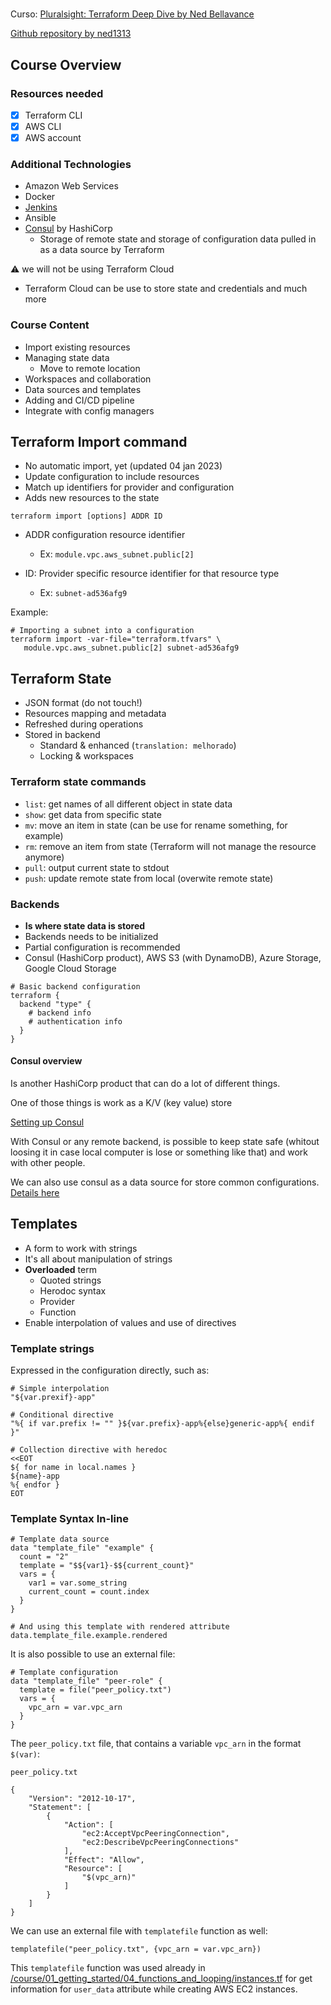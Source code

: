 # 

Curso: [Pluralsight: Terraform Deep Dive by Ned Bellavance](https://app.pluralsight.com/library/courses/terraform-deep-dive/table-of-contents)

[Github repository by ned1313](https://github.com/ned1313/Deep-Dive-Terraform)

## Course Overview

### Resources needed

- [x] Terraform CLI
- [x] AWS CLI
- [x] AWS account

### Additional Technologies

- Amazon Web Services
- Docker
- [Jenkins](https://www.jenkins.io/)
- Ansible
- [Consul](https://www.consul.io/) by HashiCorp
  - Storage of remote state and storage of configuration data pulled in as a data source by Terraform

:warning: we will not be using Terraform Cloud
* Terraform Cloud can be use to store state and credentials and much more

### Course Content

- Import existing resources
- Managing state data
  - Move to remote location
- Workspaces and collaboration
- Data sources and templates
- Adding and CI/CD pipeline
- Integrate with config managers

## Terraform Import command

- No automatic import, yet (updated 04 jan 2023)
- Update configuration to include resources
- Match up identifiers for provider and configuration
- Adds new resources to the state

`terraform import [options] ADDR ID`

* ADDR configuration resource identifier
  * Ex: `module.vpc.aws_subnet.public[2]`

* ID: Provider specific resource identifier for that resource type
  * Ex: `subnet-ad536afg9`

Example:
```
# Importing a subnet into a configuration
terraform import -var-file="terraform.tfvars" \
   module.vpc.aws_subnet.public[2] subnet-ad536afg9
```

## Terraform State

* JSON format (do not touch!)
* Resources mapping and metadata
* Refreshed during operations
* Stored in backend
  * Standard & enhanced (`translation: melhorado`)
  * Locking & workspaces

### Terraform state commands

- `list`: get names of all different object in state data
- `show`: get data from specific state
- `mv`: move an item in state (can be use for rename something, for example)
- `rm`: remove an item from state (Terraform  will not manage the resource anymore)
- `pull`: output current state to stdout
- `push`: update remote state from local (overwite remote state)


### Backends

- **Is where state data is stored**
- Backends needs to be initialized
- Partial configuration is recommended
- Consul (HashiCorp product), AWS S3 (with DynamoDB), Azure Storage, Google Cloud Storage
```
# Basic backend configuration
terraform {
  backend "type" {
    # backend info
    # authentication info
  }
}
```

 #### Consul overview

 Is another HashiCorp product that can do a lot of different things.

 One of those things is work as a K/V (key value) store

 [Setting up Consul](./02_managing_state_data/README.md/#setting-up-consul)

With Consul or any remote backend, is possible to keep state safe (whitout loosing it in case local computer is lose or something like that) and work with other people.

We can also use consul as a data source for store common configurations. [Details here](./03_data_sources_and_template/README.md)

## Templates

- A form to work with strings
- It's all about manipulation of strings
- **Overloaded** term
  - Quoted strings
  - Herodoc syntax
  - Provider
  - Function
- Enable interpolation of values and use of directives

### Template strings

Expressed in the configuration directly, such as:
```
# Simple interpolation
"${var.prexif}-app"

# Conditional directive
"%{ if var.prefix != "" }${var.prefix}-app%{else}generic-app%{ endif }"

# Collection directive with heredoc
<<EOT
${ for name in local.names }
${name}-app
%{ endfor }
EOT
```

### Template Syntax In-line

```
# Template data source
data "template_file" "example" {
  count = "2"
  template = "$${var1}-$${current_count}"
  vars = {
    var1 = var.some_string
    current_count = count.index
  }
}

# And using this template with rendered attribute
data.template_file.example.rendered
```

It is also possible to use an external file:
```
# Template configuration
data "template_file" "peer-role" {
  template = file("peer_policy.txt")
  vars = {
    vpc_arn = var.vpc_arn
  }
}
```

The `peer_policy.txt` file, that contains a variable `vpc_arn` in the format `$(var)`:
```
peer_policy.txt

{
    "Version": "2012-10-17",
    "Statement": [
        {
            "Action": [
                "ec2:AcceptVpcPeeringConnection",
                "ec2:DescribeVpcPeeringConnections"
            ],
            "Effect": "Allow",
            "Resource": [
                "$(vpc_arn)"
            ]
        }
    ]
}
```

We can use an external file with `templatefile` function as well:
```
templatefile("peer_policy.txt", {vpc_arn = var.vpc_arn})
```

This `templatefile` function was used already in [/course/01_getting_started/04_functions_and_looping/instances.tf](/course/01_getting_started/04_functions_and_looping/instances.tf) for get information for `user_data` attribute while creating AWS EC2 instances.
